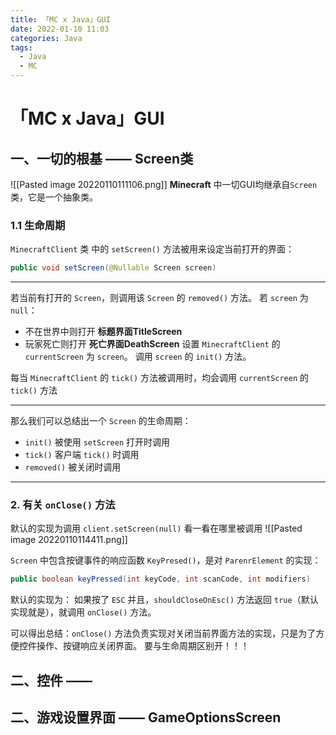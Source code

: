 ```yaml
---
title: 「MC x Java」GUI
date: 2022-01-10 11:03
categories: Java
tags:
  - Java
  - MC
---
```


# 「MC x Java」GUI
## 一、一切的根基 —— Screen类
![[Pasted image 20220110111106.png]]
**Minecraft** 中一切GUI均继承自`Screen` 类，它是一个抽象类。
### 1.1 生命周期
`MinecraftClient` 类 中的 `setScreen()` 方法被用来设定当前打开的界面：

```java
public void setScreen(@Nullable Screen screen)
```

---

若当前有打开的 `Screen`，则调用该 `Screen` 的 `removed()` 方法。
若 `screen` 为 `null`：
- 不在世界中则打开 **标题界面TitleScreen**
- 玩家死亡则打开 **死亡界面DeathScreen**
设置 `MinecraftClient` 的 `currentScreen` 为 `screen`。
调用 `screen` 的 `init()` 方法。

每当 `MinecraftClient` 的 `tick()` 方法被调用时，均会调用 `currentScreen` 的 `tick()` 方法

---

那么我们可以总结出一个 `Screen` 的生命周期：
- `init()` 被使用 `setScreen` 打开时调用
- `tick()` 客户端 `tick()` 时调用
- `removed()` 被关闭时调用

---

### 2. 有关 `onClose()` 方法
默认的实现为调用 `client.setScreen(null)`
看一看在哪里被调用
![[Pasted image 20220110114411.png]]

`Screen` 中包含按键事件的响应函数 `KeyPresed()`，是对 `ParenrElement` 的实现：

```java
public boolean keyPressed(int keyCode, int scanCode, int modifiers)
```

默认的实现为：
如果按了 `ESC` 并且，`shouldCloseOnEsc()` 方法返回 `true`（默认实现就是），就调用 `onClose()` 方法。

可以得出总结：`onClose()` 方法负责实现对关闭当前界面方法的实现，只是为了方便控件操作、按键响应关闭界面。
要与生命周期区别开！！！

## 二、控件 —— 

## 二、游戏设置界面 —— GameOptionsScreen
